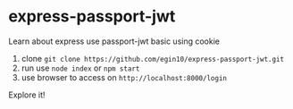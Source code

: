 # express-passport-jwt
Learn about express use passport-jwt basic using cookie

1. clone `git clone https://github.com/egin10/express-passport-jwt.git`
2. run use `node index` or `npm start`
3. use browser to access on `http://localhost:8000/login`

Explore it!